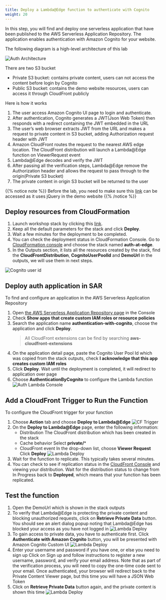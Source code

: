 ```yaml
---
title: Deploy a Lambda@Edge function to authenticate with Cognito
weight: 20
---
```


In this step, you will find and deploy one serverless application that have been published to the AWS Serverless Application Repository. The application enables authentication with Amazon Cognito for your website.

The following diagram is a high-level architecture of this lab

![Auth Architecture](/images/auth-architecture.png)


There are two S3 bucket 
- Private S3 bucket: contains private content, users can not access the content before login by Cognito
- Public S3 bucket: contains the demo website resources, users can access it through CloudFront publicly

Here is how it works

1. The user access Amazon Cognito UI page to login and authenticate.
2. After authentication, Cognito generates a JWT(Json Web Token) then responds with a redirect containing the JWT embedded in the URL
3. The user’s web browser extracts JWT from the URL and makes a request to private content in S3 bucket, adding Authorization request header with JWT
4. Amazon CloudFront routes the request to the nearest AWS edge location. The CloudFront distribution will launch a Lambda@Edge function on ViewerRequest event
5. Lambda@Edge decodes and verify the JWT 
6. After passing all the verification steps, Lambda@Edge remove the Authorization header and allows the request to pass through to the origin(Private S3 bucket)
7. The private content in origin S3 bucket will be returned to the user 

{{% notice note %}}
Before the lab, you need to make sure this [link](https://code.jquery.com/jquery-3.2.1.min.js) can be accessed as it uses jQuery in the demo website
{{% /notice %}}
 

## Deploy resources from CloudFormation

1. Launch workshop stack by clicking this [link](https://console.aws.amazon.com/cloudformation/home?region=us-east-1#/stacks/new?stackName=auth-at-edge&templateURL=https://do-not-delete-cloudfront-ext-workshop.s3.amazonaws.com/edge-auth-workshop.template). 
2. Keep all the default parameters for the stack and click **Deploy**.
3. Wait a few minutes for the deployment to be completed.
4. You can check the deployment status in CloudFormation Console. Go to [CloudFormation console](https://console.aws.amazon.com/cloudformation/home?region=us-east-1#) and choose the stack named **auth-at-edge**. 
5. In the Outputs section, it lists all the resources created by the stack, find the **CloudFrontDistribution**, **CognitoUserPoolId** and **DemoUrl** in the outputs, we will use them in next steps.

![Cognito user id](/images/cognito-user-id.png)

## Deploy auth application in SAR

To find and configure an application in the AWS Serverless Application Repository

1. Open [the AWS Serverless Application Repository page](https://serverlessrepo.aws.amazon.com/applications) in the Console
2. Check **Show apps that create custom IAM roles or resource policies**
3. Search the application name **authentication-with-cognito**, choose the application and click **Deploy**.
   > All CloudFront extensions can be find by searching **aws-cloudfront-extensions**
4. On the application detail page, paste the Cognito User Pool Id which was copied from the stack outputs, check **I acknowledge that this app creates custom IAM roles**
5. Click **Deploy**. Wait until the deployment is completed, it will redirect to application over page
6. Choose **AuthenticationByCognito** to configure the Lambda function
   ![Auth Lambda Console](/images/auth_lambda_page.png)

## Add a CloudFront Trigger to Run the Function

To configure the CloudFront trigger for your function
1. Choose **Action** tab and choose **Deploy to Lambda@Edge**
   ![CF Trigger](/images/CF_trigger_2.png)
2. On the **Deploy to Lambda@Edge** page, enter the following information:
   - Distribution
     The CloudFront distribution which has been created in the stack
   - Cache behavior
     Select **private/***
   - CloudFront event
     In the drop-down list, choose **Viewer Request**
   Click **Deploy**
   ![Lambda Deploy](/images/deploy_para.png)
4. Wait for the function to replicate. This typically takes several minutes.
5. You can check to see if replication status in the [CloudFront Console](https://console.aws.amazon.com/cloudfront/) and viewing your distribution. Wait for the distribution status to change from In Progress back to **Deployed**, which means that your function has been replicated.

## Test the function

1. Open the DemoUrl which is shown in the stack outputs
2. To verify that Lambda@Edge is protecting the private content and blocking unauthorized requests, click on **Retrieve Private Data** button. You should see an alert dialog popup noting that Lambda@Edge has blocked your access as you have not logged in
   ![Lambda Deploy](/images/not_login.png)
3. To gain access to private data, you have to authenticate first. Click **Authenticate with Amazon Cognito** button, you will be presented with Amazon Cognito Custom UI
   ![Lambda Deploy](/images/cognito_login_page.png)
4. Enter your username and password if you have one, or else you need to sign up
   Click on Sign up and follow instructions to register a new username, password, and verify your email address. Note that as part of the verification process, you will need to copy the one-time code sent to your email. Once authenticated, your browser will redirect back to the Private Content Viewer page, but this time you will have a JSON Web Token
5. Click on **Retrieve Private Data** button again, and the private content is shown this time
   ![Lambda Deploy](/images/login_success.png)


